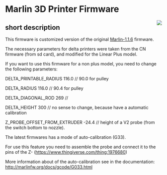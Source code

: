 # Marlin 3D Printer Firmware
<img align="right" src="../../raw/1.1.x/buildroot/share/pixmaps/logo/marlin-250.png" />

## short description 
This firmware is customized version of the original [Marlin-1.1.6](https://github.com/MarlinFirmware/Marlin/tree/1.1.6) firmware.

The necessary parameters for delta printers were taken from the CN firmware (from sd card), and modified for the Linear Plus model.

If you want to use this firmware for a non plus model, you need to change the following parameters:
   
DELTA_PRINTABLE_RADIUS  116.0 // 90.0 for pulley

DELTA_RADIUS		116.0 // 90.4 for pulley

DELTA_DIAGONAL_ROD	269   //

DELTA_HEIGHT		300   // no sense to change, because have a automatic calibration

Z_PROBE_OFFSET_FROM_EXTRUDER -24.4 // height of a V2 probe (from the switch bottom to nozzle).


The latest firmwares has a mode of auto-calibration (G33).

For use this feature you need to assemble the probe and connect it to the pins of the Z- (https://www.thingiverse.com/thing:1976680)

More information about of the auto-calibration see in the documentation: http://marlinfw.org/docs/gcode/G033.html



